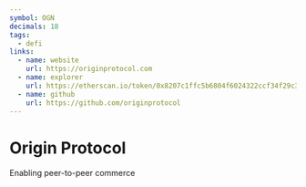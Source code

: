 ```yaml
---
symbol: OGN
decimals: 18
tags:
  - defi
links:
  - name: website
    url: https://originprotocol.com
  - name: explorer
    url: https://etherscan.io/token/0x8207c1ffc5b6804f6024322ccf34f29c3541ae26
  - name: github
    url: https://github.com/originprotocol
---
```


# Origin Protocol

Enabling peer-to-peer commerce
